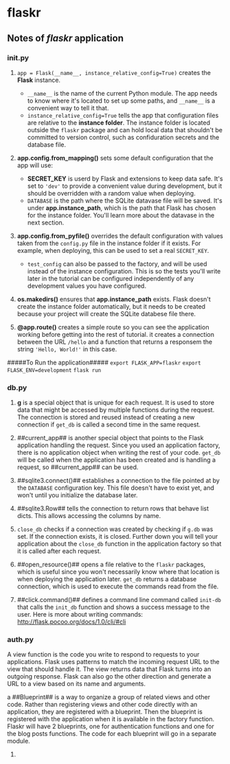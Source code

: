 # flaskr

## Notes of ***flaskr*** application ##

### __init__.py ###
1. `app = Flask(__name__, instance_relative_config=True)` creates the **Flask** instance.
    * `__name__` is the name of the current Python module. The app needs to know where it's located to set up some paths, and `__name__` is a convenient way to tell it that.
    * `instance_relative_config=True` tells the app that configuration files are relative to the **instance folder**.
        The instance folder is located outside the `flaskr` package and can hold local data that shouldn't be committed to version control, such as confiduration secrets and the database file.

2. **app.config.from_mapping()** sets some default configuration that the app will use:
    * **SECRET_KEY** is userd by Flask and extensions to keep data safe. It's set to `'dev'` to provide a convenient value during development, but it should be overridden with a random value when deploying.
    * `DATABASE` is the path where the SQLite datavase file will be saved. It's under **app.instance_path**, which is the path that Flask has chosen for the instance folder. You'll learn more about the datavase in the next section.

3. **app.config.from_pyfile()** overrides the default configuration with values taken from the `config.py` file in the instance folder if it exists. For example, when deploying, this can be used to set a real `SECRET_KEY`.
    * `test_config` can also be passed to the factory, and will be used instead of the instance configuration. This is so the tests you'll write later in the tutorial can be configured independently of any development values you have configured.

4. **os.makedirs()** ensures that **app.instance_path** exists. Flask doesn't create the instance folder automatically, but it needs to be created because your project will create the SQLite databese file there.

5. **@app.route()** creates a simple route so you can see the application working before getting into the rest of tutorial. it creates a connection between the URL `/hello` and a function that returns a responsem the string `'Hello, World!'` in this case.


#####To Run the application#####
`export FLASK_APP=flaskr`
`export FLASK_ENV=development`
`flask run`


### db.py ###
1. **g** is a special object that is unique for each request. It is used to store data that might be accessed by multiple functions during the request. The connection is stored and reused instead of creating a new connection if `get_db` is called a second time in the same request.
2. ##current_app## is another special object that points to the Flask application handling the request. Since you used an application factory, there is no application object when writing the rest of your code. `get_db` will be called when the application has been created and is handling a request, so ##current_app## can be used.
3. ##sqlite3.connect()## establishes a connection to the file pointed at by the `DATABASE` configuration key. This file doesn't have to exist yet, and won't until you initialize the database later.
4. ##sqlite3.Row## tells the connection to return rows that behave list dicts. This allows accessing the columns by name.
5. `close_db` checks if a connection was created by checking if `g.db` was set. If the connection exists, it is closed. Further down you will tell your application about the `close_db` function in the application factory so that it is called after each request.

6. ##open_resource()## opens a file relative to the `flaskr` packages, which is useful since you won't necessarily know where that location is when deploying the application later. `get_db` returns a database connection, which is used to execute the commands read from the file.
7. ##click.command()## defines a command line command called `init-db` that calls the `init_db` function and shows a success message to the user. Here is more about writing commands: http://flask.pocoo.org/docs/1.0/cli/#cli


### auth.py ###
A view function is the code you write to respond to requests to your applications.
Flask uses patterns to match the incoming request URL to the view that should handle it. The view returns data that Flask turns into an outgoing response. Flask can also go the other direction and generate a URL to a view based on its name and arguments.

a ##Blueprint## is a way to organize a group of related views and other code. Rather than registering views and other code directly with an application, they are registered with a blueprint. Then the blueprint is registered with the application when it is available in the factory function.
Flaskr will have 2 blueprints, one for authentication functions and one for the blog posts functions. The code for each blueprint will go in a separate module.

1.




